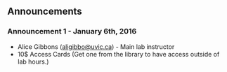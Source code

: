 ## Announcements

### Announcement 1 - January 6th, 2016
 
*   Alice Gibbons (aligibbo@uvic.ca) - Main lab instructor
*   10$ Access Cards (Get one from the library to have access outside of lab hours.)
